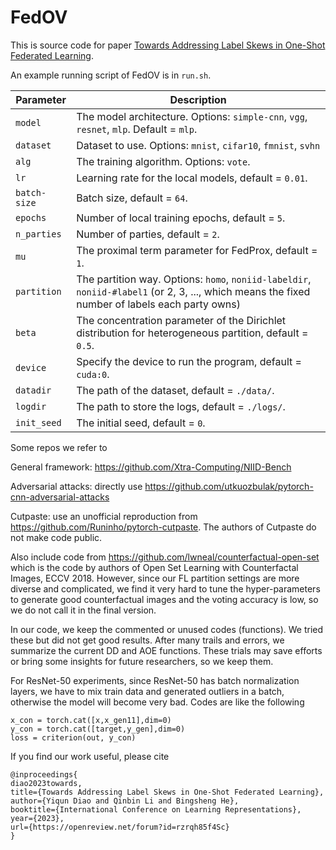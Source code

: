 # FedOV

This is source code for paper [Towards Addressing Label Skews in One-Shot Federated Learning](https://openreview.net/pdf?id=rzrqh85f4Sc). 

An example running script of FedOV is in `run.sh`. 

| Parameter                      | Description                                 |
| ----------------------------- | ---------------------------------------- |
| `model` | The model architecture. Options: `simple-cnn`, `vgg`, `resnet`, `mlp`. Default = `mlp`. |
| `dataset`      | Dataset to use. Options: `mnist`, `cifar10`, `fmnist`, `svhn`|
| `alg` | The training algorithm. Options: `vote`. |
| `lr` | Learning rate for the local models, default = `0.01`. |
| `batch-size` | Batch size, default = `64`. |
| `epochs` | Number of local training epochs, default = `5`. |
| `n_parties` | Number of parties, default = `2`. |
| `mu` | The proximal term parameter for FedProx, default = `1`. |
| `partition`    | The partition way. Options: `homo`, `noniid-labeldir`, `noniid-#label1` (or 2, 3, ..., which means the fixed number of labels each party owns)|
| `beta` | The concentration parameter of the Dirichlet distribution for heterogeneous partition, default = `0.5`. |
| `device` | Specify the device to run the program, default = `cuda:0`. |
| `datadir` | The path of the dataset, default = `./data/`. |
| `logdir` | The path to store the logs, default = `./logs/`. |
| `init_seed` | The initial seed, default = `0`. |

Some repos we refer to

General framework: https://github.com/Xtra-Computing/NIID-Bench

Adversarial attacks: directly use https://github.com/utkuozbulak/pytorch-cnn-adversarial-attacks

Cutpaste: use an unofficial reproduction from https://github.com/Runinho/pytorch-cutpaste. The authors of Cutpaste do not make code public.

Also include code from https://github.com/lwneal/counterfactual-open-set which is the code by authors of Open Set Learning with Counterfactal Images, ECCV 2018. However, since our FL partition settings are more diverse and complicated, we find it very hard to tune the hyper-parameters to generate good counterfactual images and the voting accuracy is low, so we do not call it in the final version. 

In our code, we keep the commented or unused codes (functions). We tried these but did not get good results. After many trails and errors, we summarize the current DD and AOE functions. These trials may save efforts or bring some insights for future researchers, so we keep them. 

For ResNet-50 experiments, since ResNet-50 has batch normalization layers, we have to mix train data and generated outliers in a batch, otherwise the model will become very bad. Codes are like the following
```
x_con = torch.cat([x,x_gen11],dim=0)
y_con = torch.cat([target,y_gen],dim=0)
loss = criterion(out, y_con)
```

If you find our work useful, please cite
```
@inproceedings{
diao2023towards,
title={Towards Addressing Label Skews in One-Shot Federated Learning},
author={Yiqun Diao and Qinbin Li and Bingsheng He},
booktitle={International Conference on Learning Representations},
year={2023},
url={https://openreview.net/forum?id=rzrqh85f4Sc}
}
```
